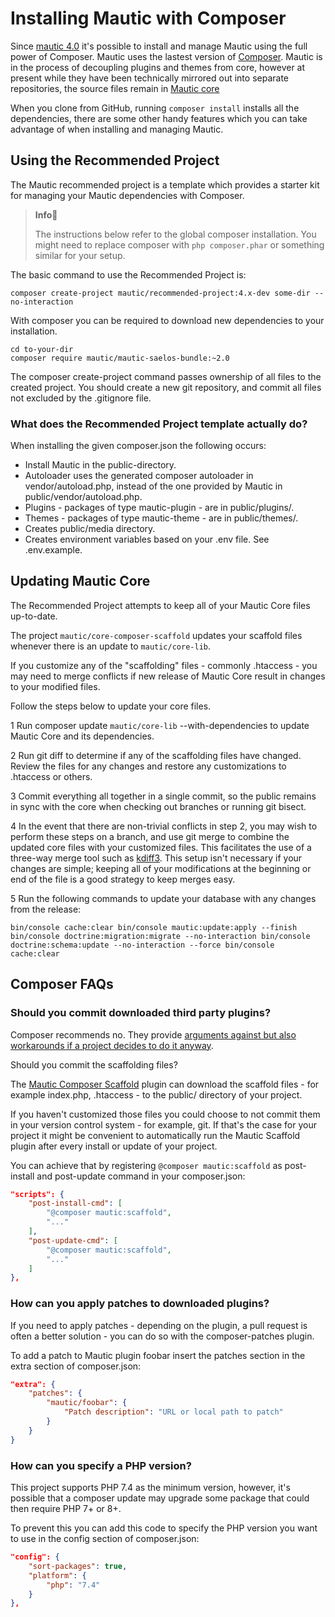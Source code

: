 # Installing Mautic with Composer

Since [mautic 4.0](https://github.com/mautic/mautic/releases/tag/4.0.0) it's possible to install and manage Mautic using the full power of Composer. Mautic uses the lastest version of [Composer](https://getcomposer.org/download/).
Mautic is in the process of decoupling plugins and themes from core, however at present while they have been technically mirrored out into separate repositories, the source files remain in [Mautic core](https://github.com/mautic/mautic)

When you clone from GitHub, running `composer install` installs all the dependencies, there are some other handy features which you can take advantage of when installing and managing Mautic.

## Using the Recommended Project

The Mautic recommended project is a template which provides a starter kit for managing your Mautic dependencies with Composer.

> **Info**📘
> 
> The instructions below refer to the global composer installation. You might need to replace composer with `php composer.phar` or something similar for your setup.

The basic command to use the Recommended Project is:

```
composer create-project mautic/recommended-project:4.x-dev some-dir --no-interaction
```

With composer you can be required to download new dependencies to your installation.

```
cd to-your-dir
composer require mautic/mautic-saelos-bundle:~2.0
```
The composer create-project command passes ownership of all files to the created project. You should create a new git repository, and commit all files not excluded by the .gitignore file.

### What does the Recommended Project template actually do?

When installing the given composer.json the following occurs:

- Install Mautic in the public-directory.
- Autoloader uses the generated composer autoloader in vendor/autoload.php, instead of the one provided by Mautic in public/vendor/autoload.php.
- Plugins - packages of type mautic-plugin - are in public/plugins/.
- Themes - packages of type mautic-theme - are in public/themes/.
- Creates public/media directory.
- Creates environment variables based on your .env file. See .env.example.

## Updating Mautic Core

The Recommended Project attempts to keep all of your Mautic Core files up-to-date.

The project `mautic/core-composer-scaffold` updates your scaffold files whenever there is an update to `mautic/core-lib`.

If you customize any of the "scaffolding" files - commonly .htaccess - you may need to merge conflicts if new release of Mautic Core result in changes to your modified files.

Follow the steps below to update your core files.

1 Run composer update `mautic/core-lib` --with-dependencies to update Mautic Core and its dependencies.

2 Run git diff to determine if any of the scaffolding files have changed. Review the files for any changes and restore any customizations to .htaccess or others.

3 Commit everything all together in a single commit, so the public remains in sync with the core when checking out branches or running git bisect.

4 In the event that there are non-trivial conflicts in step 2, you may wish to perform these steps on a branch, and use git merge to combine the updated core files with your customized files. This facilitates the use of a three-way merge tool such as [kdiff3](http://www.gitshah.com/2010/12/how-to-setup-kdiff-as-diff-tool-for-git.html). This setup isn't necessary if your changes are simple; keeping all of your modifications at the beginning or end of the file is a good strategy to keep merges easy.

5 Run the following commands to update your database with any changes from the release:

`bin/console cache:clear bin/console mautic:update:apply --finish bin/console doctrine:migration:migrate --no-interaction bin/console doctrine:schema:update --no-interaction --force bin/console cache:clear`

## Composer FAQs

### Should you commit downloaded third party plugins?

Composer recommends no. They provide [arguments against but also workarounds if a project decides to do it anyway](https://getcomposer.org/doc/faqs/should-i-commit-the-dependencies-in-my-vendor-directory.md).

Should you commit the scaffolding files?

The [Mautic Composer Scaffold](https://github.com/mautic/core-composer-scaffold) plugin can download the scaffold files - for example index.php, .htaccess - to the public/ directory of your project.


If you haven't customized those files you could choose to not commit them in your version control system - for example, git. If that's the case for your project it might be convenient to automatically run the Mautic Scaffold plugin after every install or update of your project.

You can achieve that by registering `@composer mautic:scaffold` as post-install and post-update command in your composer.json:

``` json
"scripts": {
    "post-install-cmd": [
        "@composer mautic:scaffold",
        "..."
    ],
    "post-update-cmd": [
        "@composer mautic:scaffold",
        "..."
    ]
},

```

### How can you apply patches to downloaded plugins?

If you need to apply patches - depending on the plugin, a pull request is often a better solution - you can do so with the composer-patches plugin.

To add a patch to Mautic plugin foobar insert the patches section in the extra section of composer.json:


``` json
"extra": {
    "patches": {
        "mautic/foobar": {
            "Patch description": "URL or local path to patch"
        }
    }
}

```
### How can you specify a PHP version?
This project supports PHP 7.4 as the minimum version, however, it's possible that a composer update may upgrade some package that could then require PHP 7+ or 8+.

To prevent this you can add this code to specify the PHP version you want to use in the config section of composer.json:

```json
"config": {
    "sort-packages": true,
    "platform": {
        "php": "7.4"
    }
},
```


